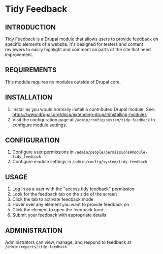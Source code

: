 # Tidy Feedback

## INTRODUCTION
Tidy Feedback is a Drupal module that allows users to provide feedback on specific elements of a website. It's designed for testers and content reviewers to easily highlight and comment on parts of the site that need improvement.

## REQUIREMENTS
This module requires no modules outside of Drupal core.

## INSTALLATION
1. Install as you would normally install a contributed Drupal module.
   See: https://www.drupal.org/docs/extending-drupal/installing-modules
2. Visit the configuration page at `/admin/config/system/tidy-feedback`
   to configure module settings.

## CONFIGURATION
1. Configure user permissions in `/admin/people/permissions#module-tidy_feedback`
2. Configure module settings in `/admin/config/system/tidy-feedback`

## USAGE
1. Log in as a user with the "access tidy feedback" permission
2. Look for the feedback tab on the side of the screen
3. Click the tab to activate feedback mode
4. Hover over any element you want to provide feedback on
5. Click the element to open the feedback form
6. Submit your feedback with appropriate details

## ADMINISTRATION
Administrators can view, manage, and respond to feedback at `/admin/reports/tidy-feedback`
